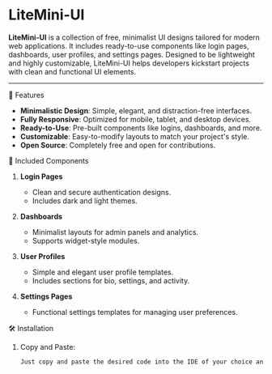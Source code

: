 # LiteMini-UI

**LiteMini-UI** is a collection of free, minimalist UI designs tailored for modern web applications. It includes ready-to-use components like login pages, dashboards, user profiles, and settings pages. Designed to be lightweight and highly customizable, LiteMini-UI helps developers kickstart projects with clean and functional UI elements.

---

🚀 Features

- **Minimalistic Design**: Simple, elegant, and distraction-free interfaces.
- **Fully Responsive**: Optimized for mobile, tablet, and desktop devices.
- **Ready-to-Use**: Pre-built components like logins, dashboards, and more.
- **Customizable**: Easy-to-modify layouts to match your project's style.
- **Open Source**: Completely free and open for contributions.

📂 Included Components

1. **Login Pages**  
   - Clean and secure authentication designs.  
   - Includes dark and light themes.  

2. **Dashboards**  
   - Minimalist layouts for admin panels and analytics.  
   - Supports widget-style modules.

3. **User Profiles**  
   - Simple and elegant user profile templates.  
   - Includes sections for bio, settings, and activity.

4. **Settings Pages**  
   - Functional settings templates for managing user preferences.

🛠️ Installation

1. Copy and Paste:
   ```bash
   Just copy and paste the desired code into the IDE of your choice and youre ready to go!
